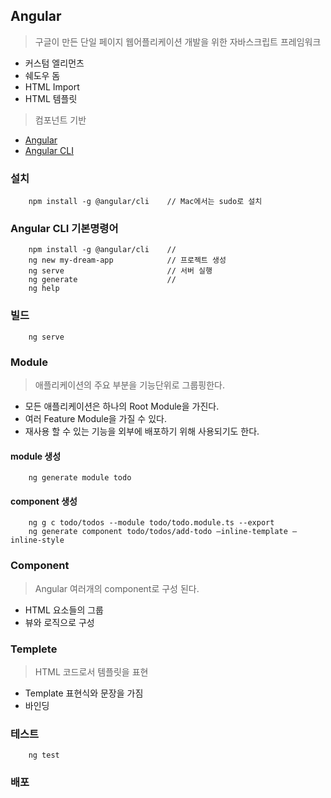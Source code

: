 ## Angular

>구글이 만든 단일 페이지 웹어플리케이션 개발을 위한 자바스크립트 프레임워크

- 커스텀 엘리먼츠
- 쉐도우 돔
- HTML Import
- HTML 템플릿

>컴포넌트 기반


- [Angular](https://angular.io/)
- [Angular CLI](https://cli.angular.io/)


### 설치
```
	npm install -g @angular/cli    // Mac에서는 sudo로 설치
```

### Angular CLI 기본명령어
```
	npm install -g @angular/cli    // 
	ng new my-dream-app            // 프로젝트 생성
	ng serve                       // 서버 실행
    ng generate                    // 
    ng help                      
```


### 빌드

```
    ng serve

```

### Module

> 애플리케이션의 주요 부분을 기능단위로 그룹핑한다.

- 모든 애플리케이션은 하나의 Root Module을 가진다.
- 여러 Feature Module을 가질 수 있다.
- 재사용 할 수 있는 기능을 외부에 배포하기 위해 사용되기도 한다.

#### module 생성
```
    ng generate module todo
```

#### component 생성
```
    ng g c todo/todos --module todo/todo.module.ts --export
    ng generate component todo/todos/add-todo –inline-template –inline-style
```

### Component

> Angular 여러개의 component로 구성 된다. 
- HTML 요소들의 그룹
- 뷰와 로직으로 구성

### Templete

> HTML 코드로서 템플릿을 표현

- Template 표현식와 문장을 가짐
- 바인딩


### 테스트

```
    ng test

```



### 배포

```

```



